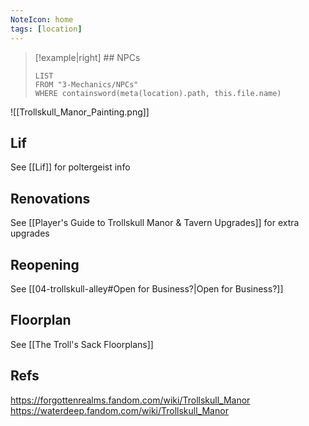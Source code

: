 ```yaml
---
NoteIcon: home
tags: [location]
---
```


> [!example|right]  ## NPCs
> ```dataview
> LIST
> FROM "3-Mechanics/NPCs"
> WHERE containsword(meta(location).path, this.file.name)
> ```

![[Trollskull_Manor_Painting.png]]

## Lif
See [[Lif]] for poltergeist info

## Renovations

See [[Player's Guide to Trollskull Manor & Tavern Upgrades]] for extra upgrades

## Reopening
See [[04-trollskull-alley#Open for Business?|Open for Business?]]

## Floorplan

See [[The Troll's Sack Floorplans]]

## Refs

https://forgottenrealms.fandom.com/wiki/Trollskull_Manor
https://waterdeep.fandom.com/wiki/Trollskull_Manor